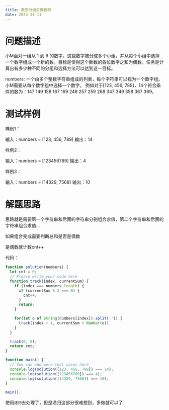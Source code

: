 ```yaml
---
title: 数字分组求偶数和
date: 2024-11-11
---
```



# 问题描述

小M面对一组从 1 到 9 的数字，这些数字被分成多个小组，并从每个小组中选择一个数字组成一个新的数。目标是使得这个新数的各位数字之和为偶数。任务是计算出有多少种不同的分组和选择方法可以达到这一目标。

numbers: 一个由多个整数字符串组成的列表，每个字符串可以视为一个数字组。小M需要从每个数字组中选择一个数字。
例如对于[123, 456, 789]，14个符合条件的数为：147 149 158 167 169 248 257 259 268 347 349 358 367 369。

# 测试样例

样例1：

输入：numbers = [123, 456, 789]
输出：14

样例2：

输入：numbers = [123456789]
输出：4

样例3：

输入：numbers = [14329, 7568]
输出：10

# 解题思路

思路就是需要第一个字符串和后面的字符串分别组合求值，第二个字符串和后面的字符串组合求值...

如果组合完成需要判断总和是否是偶数

是偶数就计数cnt++

代码：
```js
function solution(numbers) {
  let cnt = 0;
  // Please write your code here
  function track(index, currentSum) {
    if (index === numbers.length) {
      if (currentSum % 2 === 0) {
        cnt++;
      }
      return;
    }

    for(let o of String(numbers[index]).split('')) {
      track(index + 1, currentSum + Number(o))
    }
  }

  track(0, 0);
  return cnt;
}

function main() {
  // You can add more test cases here
  console.log(solution([123, 456, 789]) === 14);
  console.log(solution([123456789]) === 4);
  console.log(solution([14329, 7568]) === 10);
}

main();
```


使用``递归``去处理了，但是递归这部分很难想到，多做就可以了


